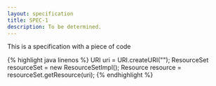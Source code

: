 ```yaml
---
layout: specification
title: SPEC-1
description: To be determined.
---
```

This is a specification with a piece of code

{% highlight java linenos %}
URI uri = URI.createURI("");
ResourceSet resourceSet = new ResourceSetImpl();
Resource resource = resourceSet.getResource(uri);
{% endhighlight %}
